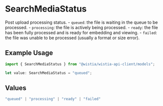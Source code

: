 # SearchMediaStatus

Post upload processing status. - `queued`: the file is waiting in the queue to be processed. - `processing`: the file is actively being processed. - `ready`: the file has been fully processed and is ready for embedding and viewing. - `failed`: the file was unable to be processed (usually a format or size error).


## Example Usage

```typescript
import { SearchMediaStatus } from "@wistia/wistia-api-client/models";

let value: SearchMediaStatus = "queued";
```

## Values

```typescript
"queued" | "processing" | "ready" | "failed"
```